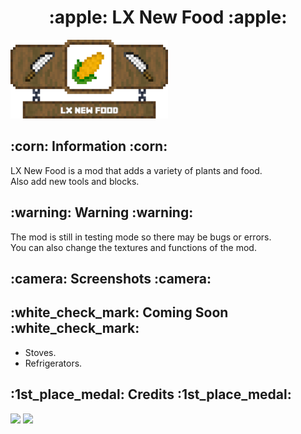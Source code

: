 <h1 align="center">:apple: LX New Food :apple:</h1>
<div align="left"><img src="/img/banner_lx_nf_hd.png" width="50%"></div>
<h2 align="left">:corn: Information :corn:</h2>
<p align="left">
LX New Food is a mod that adds a variety of plants and food.<br>
Also add new tools and blocks.<br>
</p>
<h2>:warning: Warning :warning:</h2>
<p align="left">
The mod is still in testing mode so there may be bugs or errors.<br>
You can also change the textures and functions of the mod.<br>
</p>
<h2>:camera: Screenshots :camera:</h2>
<h2>:white_check_mark: Coming Soon :white_check_mark:</h2>
<ul>
<li>Stoves.</li>
<li>Refrigerators.</li>
</ul>
<h2>:1st_place_medal: Credits :1st_place_medal:</h2>
<div>
<a href="https://www.blockbench.net"><img src="https://www.blockbench.net/images/logos/blockbench_logo_text.png" width="25%"></a>
<a href="https://mcreator.net"><img src="https://mcreator.net/themes/mcreator/logo.svg" width="25%"></a>
</div>
